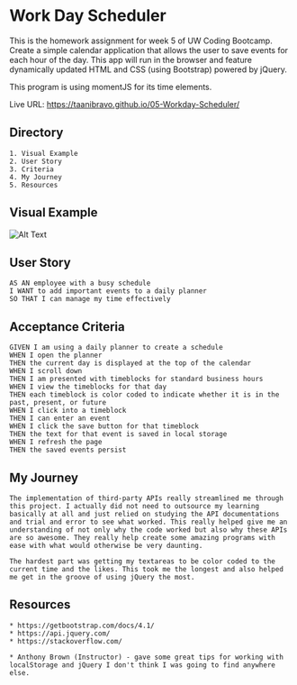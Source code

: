 # Work Day Scheduler

This is the homework assignment for week 5 of UW Coding Bootcamp. Create a simple calendar application that allows the user to save events for each hour of the day. This app will run in the browser and feature dynamically updated HTML and CSS (using Bootstrap) powered by jQuery.

This program is using momentJS for its time elements. 

Live URL: https://taanibravo.github.io/05-Workday-Scheduler/

## Directory
    1. Visual Example
    2. User Story
    3. Criteria
    4. My Journey
    5. Resources

## Visual Example
![Alt Text](https://media.giphy.com/media/1L8xEAwMalRij6756h/giphy.gif)

## User Story
```
AS AN employee with a busy schedule
I WANT to add important events to a daily planner
SO THAT I can manage my time effectively
```

## Acceptance Criteria
```
GIVEN I am using a daily planner to create a schedule
WHEN I open the planner
THEN the current day is displayed at the top of the calendar
WHEN I scroll down
THEN I am presented with timeblocks for standard business hours
WHEN I view the timeblocks for that day
THEN each timeblock is color coded to indicate whether it is in the past, present, or future
WHEN I click into a timeblock
THEN I can enter an event
WHEN I click the save button for that timeblock
THEN the text for that event is saved in local storage
WHEN I refresh the page
THEN the saved events persist
```

## My Journey
```
The implementation of third-party APIs really streamlined me through this project. I actually did not need to outsource my learning basically at all and just relied on studying the API documentations and trial and error to see what worked. This really helped give me an understanding of not only why the code worked but also why these APIs are so awesome. They really help create some amazing programs with ease with what would otherwise be very daunting. 

The hardest part was getting my textareas to be color coded to the current time and the likes. This took me the longest and also helped me get in the groove of using jQuery the most.
```

## Resources
```
* https://getbootstrap.com/docs/4.1/
* https://api.jquery.com/
* https://stackoverflow.com/

* Anthony Brown (Instructor) - gave some great tips for working with localStorage and jQuery I don't think I was going to find anywhere else.
```